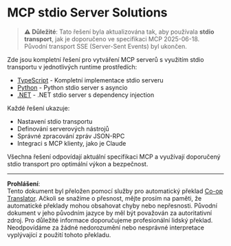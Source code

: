 <!--
CO_OP_TRANSLATOR_METADATA:
{
  "original_hash": "e378b47e0361b7a9b0dab7a0306878c8",
  "translation_date": "2025-08-26T20:03:21+00:00",
  "source_file": "03-GettingStarted/05-stdio-server/solution/README.md",
  "language_code": "cs"
}
-->
# MCP stdio Server Solutions

> **⚠️ Důležité**: Tato řešení byla aktualizována tak, aby používala **stdio transport**, jak je doporučeno ve specifikaci MCP 2025-06-18. Původní transport SSE (Server-Sent Events) byl ukončen.

Zde jsou kompletní řešení pro vytváření MCP serverů s využitím stdio transportu v jednotlivých runtime prostředích:

- [TypeScript](../../../../../03-GettingStarted/05-stdio-server/solution/typescript) - Kompletní implementace stdio serveru
- [Python](../../../../../03-GettingStarted/05-stdio-server/solution/python) - Python stdio server s asyncio
- [.NET](../../../../../03-GettingStarted/05-stdio-server/solution/dotnet) - .NET stdio server s dependency injection

Každé řešení ukazuje:
- Nastavení stdio transportu
- Definování serverových nástrojů
- Správné zpracování zpráv JSON-RPC
- Integraci s MCP klienty, jako je Claude

Všechna řešení odpovídají aktuální specifikaci MCP a využívají doporučený stdio transport pro optimální výkon a bezpečnost.

---

**Prohlášení**:  
Tento dokument byl přeložen pomocí služby pro automatický překlad [Co-op Translator](https://github.com/Azure/co-op-translator). Ačkoli se snažíme o přesnost, mějte prosím na paměti, že automatické překlady mohou obsahovat chyby nebo nepřesnosti. Původní dokument v jeho původním jazyce by měl být považován za autoritativní zdroj. Pro důležité informace doporučujeme profesionální lidský překlad. Neodpovídáme za žádné nedorozumění nebo nesprávné interpretace vyplývající z použití tohoto překladu.